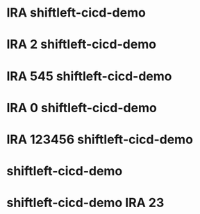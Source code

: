 # IRA shiftleft-cicd-demo
# IRA 2 shiftleft-cicd-demo
# IRA 545  shiftleft-cicd-demo
# IRA 0 shiftleft-cicd-demo
# IRA 123456  shiftleft-cicd-demo
# shiftleft-cicd-demo
# shiftleft-cicd-demo IRA 23 
